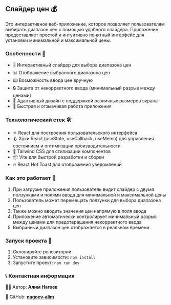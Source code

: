 ## Слайдер цен 💰

Это интерактивное веб-приложение, которое позволяет пользователям выбирать диапазон цен с помощью удобного слайдера. Приложение предоставляет простой и интуитивно понятный интерфейс для установки минимальной и максимальной цены.

### Особенности 🌟

- 🎚️ Интерактивный слайдер для выбора диапазона цен
- 📊 Отображение выбранного диапазона цен
- ⌨️ Возможность ввода цен вручную
- 🔒 Защита от некорректного ввода (минимальный разрыв между ценами)
- 📱 Адаптивный дизайн с поддержкой различных размеров экрана
- 🚀 Быстрая и отзывчивая работа приложения

### Технологический стек 🛠️

- ⚛️ React для построения пользовательского интерфейса
- 🪝 Хуки React (useState, useCallback, useMemo) для управления состоянием и оптимизации производительности
- 🎨 Tailwind CSS для стилизации компонентов
- 📦 Vite для быстрой разработки и сборки
- 🔥 React Hot Toast для отображения уведомлений

### Как это работает 📝

1. При загрузке приложения пользователь видит слайдер с двумя ползунками и полями ввода для минимальной и максимальной цены
2. Пользователь может перемещать ползунки для выбора диапазона цен
3. Также можно вводить значения цен напрямую в поля ввода
4. Приложение автоматически контролирует минимальный разрыв между ценами для предотвращения некорректного ввода
5. Выбранный диапазон цен отображается в реальном времени

### Запуск проекта 🚀

1. Склонируйте репозиторий
2. Установите зависимости: `npm install`
3. Запустите проект: `npm run dev`

### 📞 Контактная информация

👨‍💻 Автор: **Алим Нагоев**

🐙 GitHub: **[nagoev-alim](https://github.com/nagoev-alim)**
